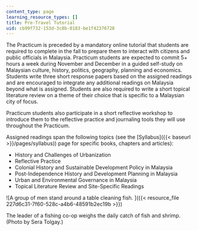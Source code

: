```yaml
---
content_type: page
learning_resource_types: []
title: Pre-Travel Tutorial
uid: cb99f732-153d-3c8b-0183-be1f42376728
---
```


The Practicum is preceded by a mandatory online tutorial that students are required to complete in the fall to prepare them to interact with citizens and public officials in Malaysia. Practicum students are expected to commit 5+ hours a week during November and December in a guided self-study on Malaysian culture, history, politics, geography, planning and economics. Students write three short response papers based on the assigned readings and are encouraged to integrate any additional readings on Malaysia beyond what is assigned. Students are also required to write a short topical literature review on a theme of their choice that is specific to a Malaysian city of focus.

Practicum students also participate in a short reflective workshop to introduce them to the reflective practice and journaling tools they will use throughout the Practicum.

Assigned readings span the following topics (see the [Syllabus]({{< baseurl >}}/pages/syllabus)) page for specific books, chapters and articles):

*   History and Challenges of Urbanization
*   Reflective Practice
*   Colonial History and Sustainable Development Policy in Malaysia
*   Post-Independence History and Development Planning in Malaysia
*   Urban and Environmental Governance in Malaysia
*   Topical Literature Review and Site-Specific Readings

![A group of men stand around a table cleaning fish. ]({{< resource_file 227d6c31-7f60-528c-a4b6-48591b2ec19b >}})

The leader of a fishing co-op weighs the daily catch of fish and shrimp. (Photo by Sera Tolgay.)